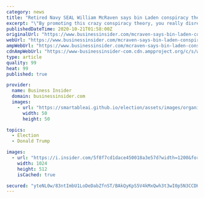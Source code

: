 ```yaml
---
category: news
title: "Retired Navy SEAL William McRaven says bin Laden conspiracy theory Trump boosted is as 'crazy' as denying the moon landing"
excerpt: "\"By promoting this crazy conspiracy theory, you really disrespected those guys that went on the mission,\" McRaven said to CNN on Tuesday."
publishedDateTime: 2020-10-21T01:58:00Z
originalUrl: "https://www.businessinsider.com/mcraven-says-bin-laden-conspiracy-theory-trump-boosted-is-crazy-2020-10"
webUrl: "https://www.businessinsider.com/mcraven-says-bin-laden-conspiracy-theory-trump-boosted-is-crazy-2020-10"
ampWebUrl: "https://www.businessinsider.com/mcraven-says-bin-laden-conspiracy-theory-trump-boosted-is-crazy-2020-10?amp"
cdnAmpWebUrl: "https://www-businessinsider-com.cdn.ampproject.org/c/s/www.businessinsider.com/mcraven-says-bin-laden-conspiracy-theory-trump-boosted-is-crazy-2020-10?amp"
type: article
quality: 99
heat: 99
published: true

provider:
  name: Business Insider
  domain: businessinsider.com
  images:
    - url: "https://smartableai.github.io/election/assets/images/organizations/businessinsider.com-50x50.jpg"
      width: 50
      height: 50

topics:
  - Election
  - Donald Trump

images:
  - url: "https://i.insider.com/5f8f7cd1dace450018a3e57d?width=1200&format=jpeg"
    width: 1024
    height: 512
    isCached: true

secured: "yteNL0w/83ntImbU1LoDeDabZfnST/BAkQyKpS5V4kMxQwh3t3wI0p5N3CCDHbHYLiL3fAzoLKuFbyfRz9FOrepSpK3UJaHcYTOzskrC1CkO8aBv21tzJ+3M5NpO8LQnNnVj2zh5AgXYTnLKHrP8EiNCFdz0tcFSBFZsZApRX1qgt+S3VFWjmZcZVd9R0vSrGyHktkj1Blcjq87A4lP85KPJ1XC77KmijL+3u/Fax1KFrN8eFYXKrOhZCgS2pvj5m0+TPzsr5A67p0uTney74qqumqI+2/9JIBMZe1tNn6WezHQnY7n0TWz4yg8bjRs+Vkdb4ynTDFhCfbDr4ocHDx8peDs8Faer4xzwNBD2jtk=;ZzsTt+uulaePZb+cuSQmcg=="
---
```


